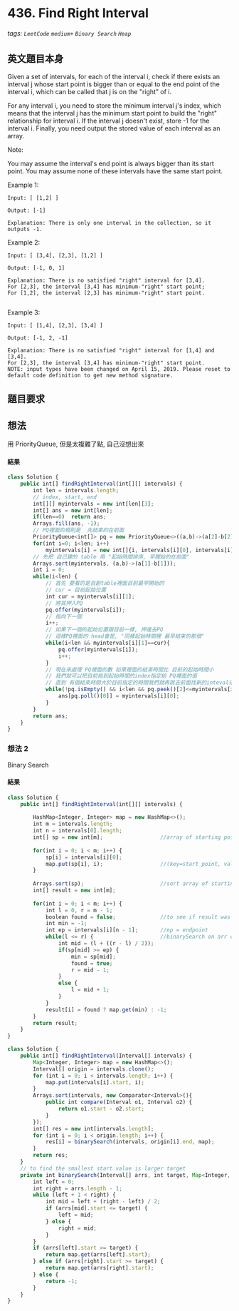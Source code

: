 # 436. Find Right Interval
###### tags: `LeetCode` `medium+` `Binary Search` `Heap`

## 英文題目本身
Given a set of intervals, for each of the interval i, check if there exists an interval j whose start point is bigger than or equal to the end point of the interval i, which can be called that j is on the "right" of i.

For any interval i, you need to store the minimum interval j's index, which means that the interval j has the minimum start point to build the "right" relationship for interval i. If the interval j doesn't exist, store -1 for the interval i. Finally, you need output the stored value of each interval as an array.

Note:

You may assume the interval's end point is always bigger than its start point.
You may assume none of these intervals have the same start point.
 

Example 1:
```
Input: [ [1,2] ]

Output: [-1]

Explanation: There is only one interval in the collection, so it outputs -1.

```

Example 2:
```
Input: [ [3,4], [2,3], [1,2] ]

Output: [-1, 0, 1]

Explanation: There is no satisfied "right" interval for [3,4].
For [2,3], the interval [3,4] has minimum-"right" start point;
For [1,2], the interval [2,3] has minimum-"right" start point.
 
 ```

Example 3:
```
Input: [ [1,4], [2,3], [3,4] ]

Output: [-1, 2, -1]

Explanation: There is no satisfied "right" interval for [1,4] and [3,4].
For [2,3], the interval [3,4] has minimum-"right" start point.
NOTE: input types have been changed on April 15, 2019. Please reset to default code definition to get new method signature.
```
## 題目要求

## 想法
用  PriorityQueue, 但是太複雜了點, 自己沒想出來
#### 結果
```javascript
class Solution {
    public int[] findRightInterval(int[][] intervals) {
        int len = intervals.length;
        // index, start, end
        int[][] myintervals = new int[len][3];
        int[] ans = new int[len];
        if(len==0)  return ans;
        Arrays.fill(ans, -1);
        // PQ裡面的規則是  先結束的在前面
        PriorityQueue<int[]> pq = new PriorityQueue<>((a,b)->(a[2]-b[2]));
        for(int i=0; i<len; i++) 
            myintervals[i] = new int[]{i, intervals[i][0], intervals[i][1]};
        // 先把 自己建的 table 用 "起始時間排序, 早開始的在前面"
        Arrays.sort(myintervals, (a,b)->(a[1]-b[1]));
        int i = 0;
        while(i<len) {
            // 首先 要看的是自創table裡面目前最早開始的
            // cur = 目前起始位置
            int cur = myintervals[i][1];
            // 將其押入PQ
            pq.offer(myintervals[i]);
            // 指向下一個
            i++;
            // 如果下一個的起始位置跟目前一樣, 押進去PQ
            // 這樣PQ裡面的 head會是, "同樣起始時間裡 最早結束的那個"
            while(i<len && myintervals[i][1]==cur){
                pq.offer(myintervals[i]);
                i++;
            }
            // 現在來處理 PQ裡面的數 如果裡面的結束時間比 目前的起始時間小
            // 我們就可以把目前指到起始時間的index指定給 PQ裡面的值
            // 直到 有個結束時間大於目前指定的時間我們就再跳去前面找新的inteval來壓
            while(!pq.isEmpty() && i<len && pq.peek()[2]<=myintervals[i][1]) {
                ans[pq.poll()[0]] = myintervals[i][0];
            }
        }
        return ans;
    }
}
```

### 想法 2
Binary Search
#### 結果
```javascript
class Solution {
    public int[] findRightInterval(int[][] intervals) {
        
        HashMap<Integer, Integer> map = new HashMap<>();
        int m = intervals.length;
        int n = intervals[0].length;
        int[] sp = new int[m];                  //array of starting points
        
        for(int i = 0; i < m; i++) {
            sp[i] = intervals[i][0];            
            map.put(sp[i], i);                  //(key=start_point, val=index)
        }
        
        Arrays.sort(sp);                        //sort array of starting points
        int[] result = new int[m];
        
        for(int i = 0; i < m; i++) {
            int l = 0, r = m - 1;
            boolean found = false;              //to see if result was found
            int min = -1;
            int ep = intervals[i][n - 1];       //ep = endpoint
            while(l <= r) {                     //binarySearch on arr of start points
                int mid = (l + ((r - l) / 2));
                if(sp[mid] >= ep) {
                    min = sp[mid];              
                    found = true;               
                    r = mid - 1;
                }
                else {
                    l = mid + 1;
                }
            }
            result[i] = found ? map.get(min) : -1;
        }
        return result;
    }
}
```

```javascript
class Solution {
    public int[] findRightInterval(Interval[] intervals) {
        Map<Integer, Integer> map = new HashMap<>();
        Interval[] origin = intervals.clone();
        for (int i = 0; i < intervals.length; i++) {
            map.put(intervals[i].start, i);
        }
        Arrays.sort(intervals, new Comparator<Interval>(){
            public int compare(Interval o1, Interval o2) {
                return o1.start - o2.start;
            }
        });
        int[] res = new int[intervals.length];
        for (int i = 0; i < origin.length; i++) {
            res[i] = binarySearch(intervals, origin[i].end, map);
        }
        return res;
    }
    // to find the smallest start value is larger target
    private int binarySearch(Interval[] arrs, int target, Map<Integer, Integer> map) {
        int left = 0;
        int right = arrs.length - 1;
        while (left + 1 < right) {
            int mid = left + (right - left) / 2;
            if (arrs[mid].start <= target) {
                left = mid;
            } else {
                right = mid;
            }
        }
        if (arrs[left].start >= target) {
            return map.get(arrs[left].start);
        } else if (arrs[right].start >= target) {
            return map.get(arrs[right].start);
        } else {
            return -1;
        }
    }
}
```